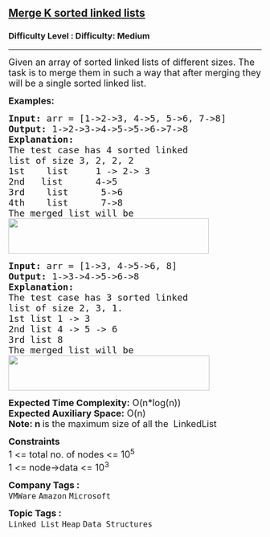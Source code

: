 <h2><a href="https://www.geeksforgeeks.org/problems/merge-k-sorted-linked-lists/1?page=2&category=Linked%20List&sortBy=submissions">Merge K sorted linked lists</a></h2><h3>Difficulty Level : Difficulty: Medium</h3><hr><div class="problems_problem_content__Xm_eO"><p><span style="font-size: 18px;">Given an array of sorted linked lists of different sizes. The task is to merge them in such a way that after merging they will be a single sorted linked list. </span></p>
<p><span style="font-size: 18px;"><strong>Examples:</strong></span></p>
<pre><span style="font-size: 18px;"><strong>Input: </strong>arr = [1-&gt;2-&gt;3, 4-&gt;5, 5-&gt;6, 7-&gt;8]
<strong>Output: </strong>1-&gt;2-&gt;3-&gt;4-&gt;5-&gt;5-&gt;6-&gt;7-&gt;8<strong>
Explanation:<br></strong>The test case has 4 sorted linked 
list of size 3, 2, 2, 2
1st&nbsp; &nbsp; list &nbsp; &nbsp;&nbsp;1 -&gt; 2-&gt; 3
2nd&nbsp; &nbsp;list &nbsp; &nbsp; &nbsp;4-&gt;5
3rd&nbsp; &nbsp; list &nbsp; &nbsp; &nbsp;5-&gt;6
4th&nbsp; &nbsp; list &nbsp; &nbsp; &nbsp;7-&gt;8
The merged list will be
</span><strong style="font-size: 18px; font-family: -apple-system, BlinkMacSystemFont, 'Segoe UI', Roboto, Oxygen, Ubuntu, Cantarell, 'Open Sans', 'Helvetica Neue', sans-serif;"><img src="https://media.geeksforgeeks.org/img-practice/prod/addEditProblem/700265/Web/Other/blobid0_1722513367.png" width="399" height="70"></strong>
</pre>
<pre><span style="font-size: 18px;"><strong>Input: </strong>arr = [1-&gt;3, 4-&gt;5-&gt;6, 8]
<strong>Output: </strong>1-&gt;3-&gt;4-&gt;5-&gt;6-&gt;8<strong>
Explanation:<br></strong>The test case has 3 sorted linked
list of size 2, 3, 1.
1st list 1 -&gt; 3
2nd list 4 -&gt; 5 -&gt; 6
3rd list 8
The merged list will be<br><img src="https://media.geeksforgeeks.org/img-practice/prod/addEditProblem/700265/Web/Other/blobid1_1722513386.png" width="400" height="70"></span>
</pre>
<p><span style="font-size: 18px;"><strong>Expected Time Complexity:</strong> O(n*log(n))<br><strong>Expected Auxiliary Space:</strong> O(n)<br><strong>Note: n&nbsp;</strong>is the maximum size of all the &nbsp;LinkedList</span></p>
<p><span style="font-size: 18px;"><strong>Constraints</strong><br>1 &lt;= total no. of nodes &lt;= 10<sup>5</sup><sup><br></sup>1 &lt;= node-&gt;data &lt;= 10<sup>3</sup></span></p></div><p><span style=font-size:18px><strong>Company Tags : </strong><br><code>VMWare</code>&nbsp;<code>Amazon</code>&nbsp;<code>Microsoft</code>&nbsp;<br><p><span style=font-size:18px><strong>Topic Tags : </strong><br><code>Linked List</code>&nbsp;<code>Heap</code>&nbsp;<code>Data Structures</code>&nbsp;